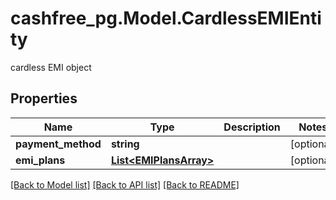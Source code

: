 # cashfree_pg.Model.CardlessEMIEntity
cardless EMI object

## Properties

Name | Type | Description | Notes
------------ | ------------- | ------------- | -------------
**payment_method** | **string** |  | [optional] 
**emi_plans** | [**List&lt;EMIPlansArray&gt;**](EMIPlansArray.md) |  | [optional] 

[[Back to Model list]](../README.md#documentation-for-models) [[Back to API list]](../README.md#documentation-for-api-endpoints) [[Back to README]](../README.md)

